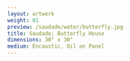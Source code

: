 ```yaml
---
layout: artwork
weight: 01
preview: /saudade/water/butterfly.jpg
title: Saudade; Butterfly House
dimensions: 30" x 30"
medium: Encaustic, Oil on Panel
---
```

